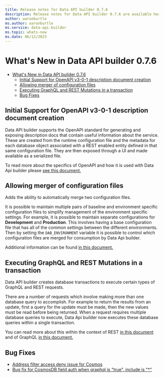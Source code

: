 ```yaml
---
title: Release notes for Data API builder 0.7.6
description: Release notes for Data API builder 0.7.6 are available here.
author: aaronburtle 
ms.author: aaronburtle
ms.service: data-api-builder 
ms.topic: whats-new 
ms.date: 06/12/2023
---
```

# What's New in Data API builder 0.7.6

- [What's New in Data API builder 0.7.6](#whats-new-in-data-api-builder-076)
  - [Initial Support for OpenAPI v3-0-1 description document creation](#initial-support-for-openapi-v3-0-1-description-document-creation)
  - [Allowing merger of configuration files](#allowing-merger-of-configuration-files)
  - [Executing GraphQL and REST Mutations in a transaction](#executing-graphql-and-rest-mutations-in-a-transaction)
  - [Bug Fixes](#bug-fixes)

## Initial Support for OpenAPI v3-0-1 description document creation
Data API builder supports the OpenAPI standard for generating and exposing description docs that contain useful information about the service. These are created from the runtime configuration file and the metadata for each database object associated with a REST enabled entity defined in that same configuration file. They are then exposed through a UI and made available as a serialized file.

To read more about the specifics of OpenAPI and how it is used with Data Api builder please [see this document.](../openapi.md)

## Allowing merger of configuration files
Adds the ability to automatically merge two configuration files.

It is possible to maintain multiple pairs of baseline and environment specific configuration files to simplify management of the environment specific settings. For example, it is possible to maintain separate configurations for **Development** and **Production**. This involves having a base configuration file that has all of the common settings between the different environments. Then by setting the `DAB_ENVIRONMENT` variable it is possible to control which configuration files are merged for consumption by Data Api builder.

Additional information can be found [in this document.](../data-api-builder-cli.md)

## Executing GraphQL and REST Mutations in a transaction
Data API builder creates database transactions to execute certain types of GraphQL and REST requests.

There are a number of requests which involve making more than one database query to accomplish. For example to return the results from an update, first a query for the update must be made, then the new values must be read before being returned. When a request requires multiple database queries to execute, Data Api builder now executes these database queries within a single transaction.

You can read more about this within the context of REST [in this document](../rest.md#database-transactions-for-rest-api-requests) and of GraphQL [in this document.](../graphql.md#database-transactions-for-a-mutation)


## Bug Fixes
- [Address filter access deny issue for Cosmos](https://github.com/Azure/data-api-builder/pull/1436)
- [Bug fix for CosmosDB field auth when graphql is "true", include is "*"](https://github.com/Azure/data-api-builder/pull/1516)





